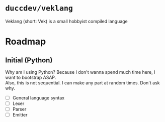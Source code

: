 # `duccdev/veklang`
Veklang (short: Vek) is a small hobbyist compiled language

# Roadmap

## Initial (Python)

Why am I using Python? Because I don't wanna spend much time here, I want to bootstrap ASAP.  
Also, this is not sequential. I can make any part at random times. Don't ask why.

- [ ] General language syntax
- [ ] Lexer
- [ ] Parser
- [ ] Emitter
